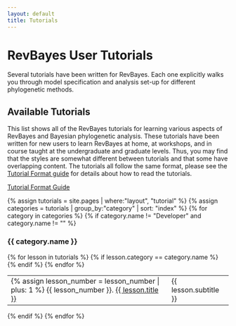 ```yaml
---
layout: default
title: Tutorials
---
```


# RevBayes User Tutorials

Several tutorials have been written for RevBayes. Each one explicitly walks you through model specification and analysis set-up for different phylogenetic methods.


## Available Tutorials

This list shows all of the RevBayes tutorials for learning various aspects of RevBayes and Bayesian phylogenetic analysis. 
These tutorials have been written for new users to learn RevBayes at home, at workshops, and in course taught at the undergraduate and graduate levels. 
Thus, you may find that the styles are somewhat different between tutorials and that some  have overlapping content. 
The tutorials all follow the same format, please see the <a href="{{ site.baseurl }}{{ page.url }}format">Tutorial Format guide</a> for details about how to read the tutorials.

<a href="{{ site.baseurl }}{{ page.url }}format" class="btn btn-info" role="button">Tutorial Format Guide</a>

{% assign tutorials = site.pages | where:"layout", "tutorial" %}
{% assign categories = tutorials | group_by:"category" | sort: "index" %}
{% for category in categories %}
{% if category.name != "Developer" and category.name != "" %}
<h3>{{ category.name }}</h3>
<table class="table table-striped">
{% for lesson in tutorials %}
{% if lesson.category == category.name %}
<tr>
<td class="col-sm-3">
{% assign lesson_number = lesson_number | plus: 1 %}
{{ lesson_number }}. <a href="{{ site.baseurl }}{{ lesson.url }}">{{ lesson.title }}</a>
</td>
<td class="col-sm-3">{{ lesson.subtitle }}</td>
</tr>
{% endif %}
{% endfor %}
</table>
{% endif %}
{% endfor %}
